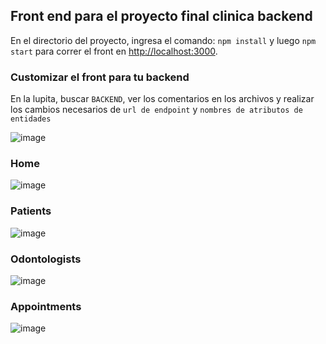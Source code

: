 ## Front end para el proyecto final clinica backend

En el directorio del proyecto, ingresa el comando: `npm install` y luego `npm start` para correr el front en [http://localhost:3000](http://localhost:3000).

### Customizar el front para tu backend

En la lupita, buscar `BACKEND`, ver los comentarios en los archivos y realizar los cambios necesarios de `url de endpoint` y `nombres de atributos de entidades`

![image](https://user-images.githubusercontent.com/55898995/177006076-756dc479-c21b-44bf-9395-ddd3ef471f4e.png)



### Home
![image](https://user-images.githubusercontent.com/55898995/177005988-c575be38-5b08-4307-9fe0-6656d8e8995d.png)

### Patients
![image](https://user-images.githubusercontent.com/55898995/177006005-92ad6b80-9301-48c9-a502-db0a24cd2993.png)

### Odontologists
![image](https://user-images.githubusercontent.com/55898995/177006014-47421e92-e63e-4e4e-9804-3e99771b402a.png)

### Appointments
![image](https://user-images.githubusercontent.com/55898995/177006037-59cc79a3-0caf-4071-bcf6-7167abe202d3.png)
